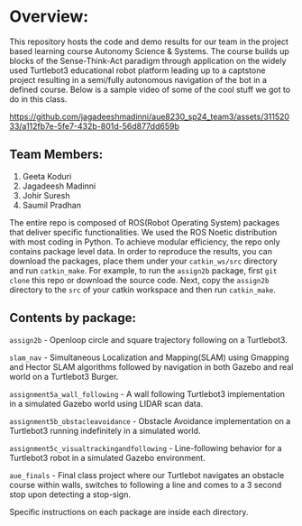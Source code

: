 # Overview:
This repository hosts the code and demo results for our team in the project based learning course Autonomy Science & Systems. The course builds up blocks of the Sense-Think-Act paradigm through application on the widely used Turtlebot3 educational robot platform leading up to a captstone project resulting in a semi/fully autonomous navigation of the bot in a defined course. Below is a sample video of some of the cool stuff we got to do in this class.



https://github.com/jagadeeshmadinni/aue8230_sp24_team3/assets/31152033/a112fb7e-5fe7-432b-801d-56d877dd659b




## Team Members:
1. Geeta Koduri
2. Jagadeesh Madinni
3. Johir Suresh
4. Saumil Pradhan

The entire repo is composed of ROS(Robot Operating System) packages that deliver specific functionalities. We used the ROS Noetic distribution with most coding in Python. To achieve modular efficiency, the repo only contains package level data. In order to reproduce the results, you can download the packages, place them under your ```catkin_ws/src``` directory and run ```catkin_make```. For example, to run the ```assign2b``` package, first ```git clone``` this repo or download the source code. Next, copy the ```assign2b``` directory to the ```src``` of your catkin workspace and then run ```catkin_make```.


## Contents by package:
```assign2b``` - Openloop circle and square trajectory following on a Turtlebot3.

```slam_nav``` - Simultaneous Localization and Mapping(SLAM) using Gmapping and Hector SLAM algorithms followed by navigation in both Gazebo and real world on a Turtlebot3 Burger.

```assignment5a_wall_following``` - A wall following Turtlebot3 implementation in a simulated Gazebo world using LIDAR scan data.

```assignment5b_obstacleavoidance``` - Obstacle Avoidance implementation on a Turtlebot3 running indefinitely in a simulated world.

```assignment5c_visualtrackingandfollowing``` - Line-following behavior for a Turtlebot3 robot in a simulated Gazebo environment.

```aue_finals``` - Final class project where our Turtlebot navigates an obstacle course within walls, switches to following a line and comes to a 3 second stop upon detecting a stop-sign.

Specific instructions on each package are inside each directory.
